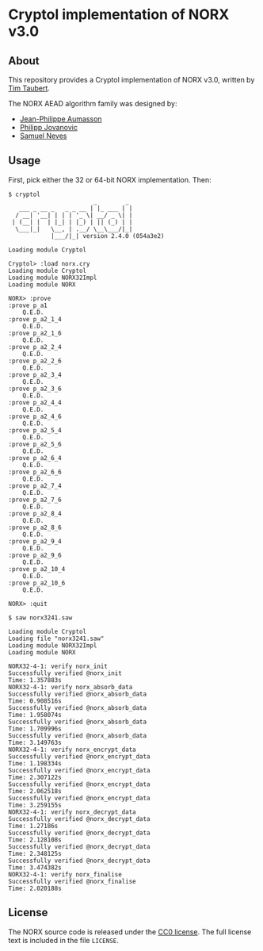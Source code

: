 # Cryptol implementation of NORX v3.0

## About

This repository provides a Cryptol implementation of NORX v3.0,
written by [Tim Taubert](https://timtaubert.de/).

The NORX AEAD algorithm family was designed by:

  * [Jean-Philippe Aumasson](https://aumasson.jp)
  * [Philipp Jovanovic](https://zerobyte.io)
  * [Samuel Neves](http://eden.dei.uc.pt/~sneves/)

## Usage

First, pick either the 32 or 64-bit NORX implementation. Then:

```
$ cryptol
                        _        _
   ___ _ __ _   _ _ __ | |_ ___ | |
  / __| '__| | | | '_ \| __/ _ \| |
 | (__| |  | |_| | |_) | || (_) | |
  \___|_|   \__, | .__/ \__\___/|_|
            |___/|_| version 2.4.0 (054a3e2)

Loading module Cryptol

Cryptol> :load norx.cry
Loading module Cryptol
Loading module NORX32Impl
Loading module NORX

NORX> :prove
:prove p_a1
	Q.E.D.
:prove p_a2_1_4
	Q.E.D.
:prove p_a2_1_6
	Q.E.D.
:prove p_a2_2_4
	Q.E.D.
:prove p_a2_2_6
	Q.E.D.
:prove p_a2_3_4
	Q.E.D.
:prove p_a2_3_6
	Q.E.D.
:prove p_a2_4_4
	Q.E.D.
:prove p_a2_4_6
	Q.E.D.
:prove p_a2_5_4
	Q.E.D.
:prove p_a2_5_6
	Q.E.D.
:prove p_a2_6_4
	Q.E.D.
:prove p_a2_6_6
	Q.E.D.
:prove p_a2_7_4
	Q.E.D.
:prove p_a2_7_6
	Q.E.D.
:prove p_a2_8_4
	Q.E.D.
:prove p_a2_8_6
	Q.E.D.
:prove p_a2_9_4
	Q.E.D.
:prove p_a2_9_6
	Q.E.D.
:prove p_a2_10_4
	Q.E.D.
:prove p_a2_10_6
	Q.E.D.

NORX> :quit
```

```
$ saw norx3241.saw

Loading module Cryptol
Loading file "norx3241.saw"
Loading module NORX32Impl
Loading module NORX

NORX32-4-1: verify norx_init
Successfully verified @norx_init
Time: 1.357883s
NORX32-4-1: verify norx_absorb_data
Successfully verified @norx_absorb_data
Time: 0.908516s
Successfully verified @norx_absorb_data
Time: 1.958074s
Successfully verified @norx_absorb_data
Time: 1.709996s
Successfully verified @norx_absorb_data
Time: 3.149763s
NORX32-4-1: verify norx_encrypt_data
Successfully verified @norx_encrypt_data
Time: 1.198334s
Successfully verified @norx_encrypt_data
Time: 2.307122s
Successfully verified @norx_encrypt_data
Time: 2.062518s
Successfully verified @norx_encrypt_data
Time: 3.259155s
NORX32-4-1: verify norx_decrypt_data
Successfully verified @norx_decrypt_data
Time: 1.27186s
Successfully verified @norx_decrypt_data
Time: 2.128108s
Successfully verified @norx_decrypt_data
Time: 2.348125s
Successfully verified @norx_decrypt_data
Time: 3.474382s
NORX32-4-1: verify norx_finalise
Successfully verified @norx_finalise
Time: 2.020188s
```

## License

The NORX source code is released under the [CC0 license](https://creativecommons.org/publicdomain/zero/1.0/). The full license text is included in the file `LICENSE`.
